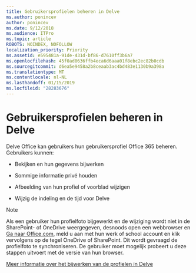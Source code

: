 ```yaml
---
title: Gebruikersprofielen beheren in Delve
ms.author: ponincev
author: ponincev
ms.date: 9/12/2018
ms.audience: ITPro
ms.topic: article
ROBOTS: NOINDEX, NOFOLLOW
localization_priority: Priority
ms.assetid: e595481a-91de-431d-bf86-d7610ff3b6a7
ms.openlocfilehash: 45f0ad0636ffb4eca6d6aaa01f8ebc2ec82b0cdb
ms.sourcegitcommit: d6ea5e9458a2b8ceaab3ac4bd483e1130b9a398a
ms.translationtype: MT
ms.contentlocale: nl-NL
ms.lasthandoff: 01/15/2019
ms.locfileid: "28283676"
---
```

# <a name="manage-user-profiles-in-delve"></a>Gebruikersprofielen beheren in Delve

Delve Office kan gebruikers hun gebruikersprofiel Office 365 beheren. Gebruikers kunnen:
  
- Bekijken en hun gegevens bijwerken
    
- Sommige informatie privé houden
    
- Afbeelding van hun profiel of voorblad wijzigen
    
- Wijzig de indeling en de tijd voor Delve
    
> [!NOTE]
> Als een gebruiker hun profielfoto bijgewerkt en de wijziging wordt niet in de SharePoint- of OneDrive weergegeven, desnoods open een webbrowser en [Ga naar Office.com](https://www.office.com), meld u aan met hun werk of school account en klik vervolgens op de tegel OneDrive of SharePoint. Dit wordt gevraagd de profielfoto te synchroniseren. De gebruiker moet mogelijk probeert u deze stappen uitvoert met de versie van hun browser. 
  
[Meer informatie over het bijwerken van de profielen in Delve](https://go.microsoft.com/fwlink/?linkid=735070)
  


